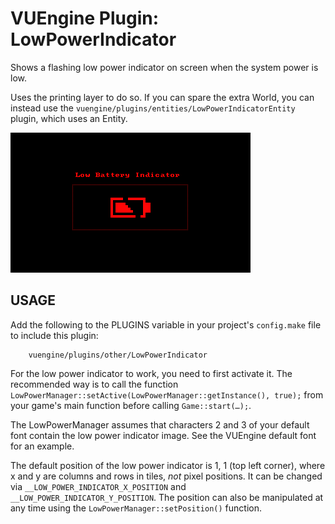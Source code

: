 VUEngine Plugin: LowPowerIndicator
====================================

Shows a flashing low power indicator on screen when the system power is low.

Uses the printing layer to do so. If you can spare the extra World, you can instead use the `vuengine/plugins/entities/LowPowerIndicatorEntity` plugin, which uses an Entity.

![Preview Image](preview.png)


USAGE
-----

Add the following to the PLUGINS variable in your project's `config.make` file to include this plugin:

		vuengine/plugins/other/LowPowerIndicator

For the low power indicator to work, you need to first activate it. The recommended way is to call the function `LowPowerManager::setActive(LowPowerManager::getInstance(), true);` from your game's main function before calling `Game::start(…);`.

The LowPowerManager assumes that characters 2 and 3 of your default font contain the low power indicator image. See the VUEngine default font for an example.

The default position of the low power indicator is 1, 1 (top left corner), where x and y are columns and rows in tiles, *not* pixel positions. It can be changed via `__LOW_POWER_INDICATOR_X_POSITION` and `__LOW_POWER_INDICATOR_Y_POSITION`. The position can also be manipulated at any time using the `LowPowerManager::setPosition()` function.
